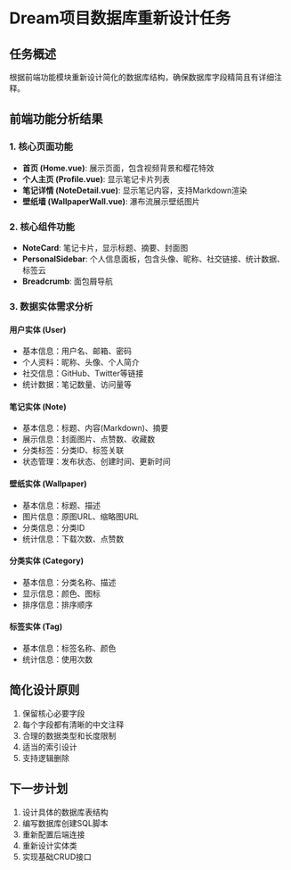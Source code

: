 # Dream项目数据库重新设计任务

## 任务概述
根据前端功能模块重新设计简化的数据库结构，确保数据库字段精简且有详细注释。

## 前端功能分析结果

### 1. 核心页面功能
- **首页 (Home.vue)**: 展示页面，包含视频背景和樱花特效
- **个人主页 (Profile.vue)**: 显示笔记卡片列表
- **笔记详情 (NoteDetail.vue)**: 显示笔记内容，支持Markdown渲染
- **壁纸墙 (WallpaperWall.vue)**: 瀑布流展示壁纸图片

### 2. 核心组件功能
- **NoteCard**: 笔记卡片，显示标题、摘要、封面图
- **PersonalSidebar**: 个人信息面板，包含头像、昵称、社交链接、统计数据、标签云
- **Breadcrumb**: 面包屑导航

### 3. 数据实体需求分析

#### 用户实体 (User)
- 基本信息：用户名、邮箱、密码
- 个人资料：昵称、头像、个人简介
- 社交信息：GitHub、Twitter等链接
- 统计数据：笔记数量、访问量等

#### 笔记实体 (Note)
- 基本信息：标题、内容(Markdown)、摘要
- 展示信息：封面图片、点赞数、收藏数
- 分类标签：分类ID、标签关联
- 状态管理：发布状态、创建时间、更新时间

#### 壁纸实体 (Wallpaper)
- 基本信息：标题、描述
- 图片信息：原图URL、缩略图URL
- 分类信息：分类ID
- 统计信息：下载次数、点赞数

#### 分类实体 (Category)
- 基本信息：分类名称、描述
- 显示信息：颜色、图标
- 排序信息：排序顺序

#### 标签实体 (Tag)
- 基本信息：标签名称、颜色
- 统计信息：使用次数

## 简化设计原则
1. 保留核心必要字段
2. 每个字段都有清晰的中文注释
3. 合理的数据类型和长度限制
4. 适当的索引设计
5. 支持逻辑删除

## 下一步计划
1. 设计具体的数据库表结构
2. 编写数据库创建SQL脚本
3. 重新配置后端连接
4. 重新设计实体类
5. 实现基础CRUD接口